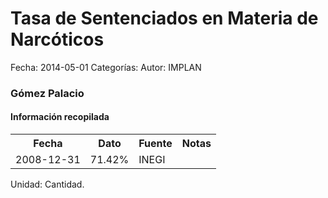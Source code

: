 Tasa de Sentenciados en Materia de Narcóticos
=====

Fecha: 2014-05-01
Categorías: 
Autor: IMPLAN

### Gómez Palacio

#### Información recopilada

<table class="table table-hover table-bordered">
  <tr><th>Fecha</th><th>Dato</th><th>Fuente</th><th>Notas</th></tr>
  <tr><td>2008-12-31</td><td>71.42%</td><td>INEGI</td><td></td></tr>
</table>

Unidad: Cantidad.
